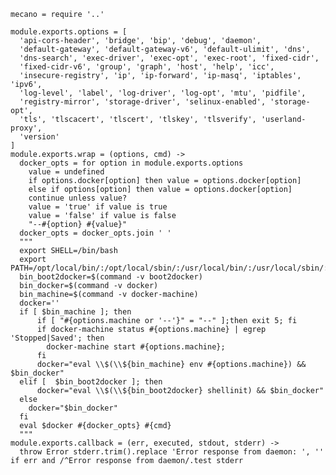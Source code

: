 
    mecano = require '..'

    module.exports.options = [
      'api-cors-header', 'bridge', 'bip', 'debug', 'daemon', 
      'default-gateway', 'default-gateway-v6', 'default-ulimit', 'dns', 
      'dns-search', 'exec-driver', 'exec-opt', 'exec-root', 'fixed-cidr', 
      'fixed-cidr-v6', 'group', 'graph', 'host', 'help', 'icc', 
      'insecure-registry', 'ip', 'ip-forward', 'ip-masq', 'iptables', 'ipv6', 
      'log-level', 'label', 'log-driver', 'log-opt', 'mtu', 'pidfile', 
      'registry-mirror', 'storage-driver', 'selinux-enabled', 'storage-opt', 
      'tls', 'tlscacert', 'tlscert', 'tlskey', 'tlsverify', 'userland-proxy', 
      'version'
    ]
    module.exports.wrap = (options, cmd) ->
      docker_opts = for option in module.exports.options
        value = undefined
        if options.docker[option] then value = options.docker[option]
        else if options[option] then value = options.docker[option]
        continue unless value?
        value = 'true' if value is true
        value = 'false' if value is false
        "--#{option} #{value}"
      docker_opts = docker_opts.join ' '
      """
      export SHELL=/bin/bash
      export PATH=/opt/local/bin/:/opt/local/sbin/:/usr/local/bin/:/usr/local/sbin/:$PATH
      bin_boot2docker=$(command -v boot2docker)
      bin_docker=$(command -v docker)
      bin_machine=$(command -v docker-machine)
      docker=''
      if [ $bin_machine ]; then
          if [ "#{options.machine or '--'}" = "--" ];then exit 5; fi
          if docker-machine status #{options.machine} | egrep 'Stopped|Saved'; then
            docker-machine start #{options.machine};
          fi
          docker="eval \\$(\\${bin_machine} env #{options.machine}) && $bin_docker"
      elif [  $bin_boot2docker ]; then
          docker="eval \\$(\\${bin_boot2docker} shellinit) && $bin_docker"
      else
        docker="$bin_docker"
      fi
      eval $docker #{docker_opts} #{cmd}
      """
    module.exports.callback = (err, executed, stdout, stderr) ->
      throw Error stderr.trim().replace 'Error response from daemon: ', '' if err and /^Error response from daemon/.test stderr
